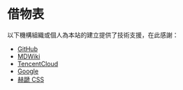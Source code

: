 <div class="heti">
  <h1>借物表</h1>
  <p>
    <a>以下機構組織或個人為本站的建立提供了技術支援，在此感謝：</a>
    <ul>
      <li><a href="https://github.com/">GitHub</a></li>
      <li><a href="http://dynalon.github.io/mdwiki/">MDWiki</a></li>
      <li><a href="https://cloud.tencent.com/">TencentCloud</a></li>
      <li><a href="https://google.com/ncr">Google</a></li>
      <li><a href="https://sivan.github.io/heti/">赫蹏 CSS</a></li>
    </ul>
</div>
